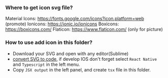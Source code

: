 ### Where to get icon svg file?
Material Icons:     https://fonts.google.com/icons?icon.platform=web (promote)
Ionicons:   https://ionic.io/ionicons
Boxicons:   https://boxicons.com/
Flaticon:   https://www.flaticon.com/ (only for picture)


### How to use add icon in this folder?
- Download your SVG and open with any editor(Sublime)
- [convert SVG to code](https://react-svgr.com/playground/?native=true&typescript=true), if develop IOS don't forget select `React Native` and `Typescript` in the left menu.
- Copy `JSX output` in the left panel, and create `tsx` file in this folder.
